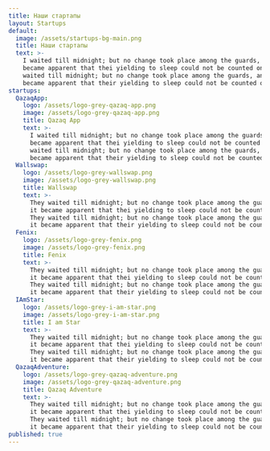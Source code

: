 ```yaml
---
title: Наши стартапы
layout: Startups
default:
  image: /assets/startups-bg-main.png
  title: Наши стартапы
  text: >-
    I waited till midnight; but no change took place among the guards, and it
    became apparent that thei yielding to sleep could not be counted on. They
    waited till midnight; but no change took place among the guards, and it
    became apparent that their yielding to sleep could not be counted on.
startups:
  QazaqApp:
    logo: /assets/logo-grey-qazaq-app.png
    image: /assets/logo-grey-qazaq-app.png
    title: Qazaq App
    text: >-
      I waited till midnight; but no change took place among the guards, and it
      became apparent that thei yielding to sleep could not be counted on. They
      waited till midnight; but no change took place among the guards, and it
      became apparent that their yielding to sleep could not be counted on.
  Wallswap:
    logo: /assets/logo-grey-wallswap.png
    image: /assets/logo-grey-wallswap.png
    title: Wallswap
    text: >-
      They waited till midnight; but no change took place among the guards, and
      it became apparent that thei yielding to sleep could not be counted on.
      They waited till midnight; but no change took place among the guards, and
      it became apparent that their yielding to sleep could not be counted on.
  Fenix:
    logo: /assets/logo-grey-fenix.png
    image: /assets/logo-grey-fenix.png
    title: Fenix
    text: >-
      They waited till midnight; but no change took place among the guards, and
      it became apparent that thei yielding to sleep could not be counted on.
      They waited till midnight; but no change took place among the guards, and
      it became apparent that their yielding to sleep could not be counted on.
  IAmStar:
    logo: /assets/logo-grey-i-am-star.png
    image: /assets/logo-grey-i-am-star.png
    title: I am Star
    text: >-
      They waited till midnight; but no change took place among the guards, and
      it became apparent that thei yielding to sleep could not be counted on.
      They waited till midnight; but no change took place among the guards, and
      it became apparent that their yielding to sleep could not be counted on.
  QazaqAdventure:
    logo: /assets/logo-grey-qazaq-adventure.png
    image: /assets/logo-grey-qazaq-adventure.png
    title: Qazaq Adventure
    text: >-
      They waited till midnight; but no change took place among the guards, and
      it became apparent that thei yielding to sleep could not be counted on.
      They waited till midnight; but no change took place among the guards, and
      it became apparent that their yielding to sleep could not be counted on.
published: true
---
```

